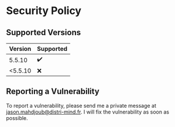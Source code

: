 # Security Policy

## Supported Versions

| Version | Supported          |
| ------- | ------------------ |
| 5.5.10  | :heavy_check_mark: |
| <5.5.10 | :x:                |

## Reporting a Vulnerability

To report a vulnerability, please send me a private message at jason.mahdjoub@distri-mind.fr. I will fix the vulnerability as soon as possible.



